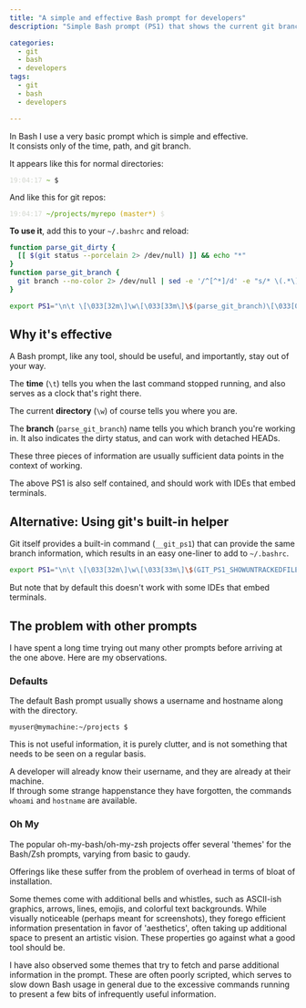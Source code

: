 ```yaml
---
title: "A simple and effective Bash prompt for developers"
description: "Simple Bash prompt (PS1) that shows the current git branch and current time"

categories: 
  - git
  - bash
  - developers
tags: 
  - git
  - bash
  - developers

---
```


In Bash I use a very basic prompt which is simple and effective.  
It consists only of the time, path, and git branch.  

It appears like this for normal directories:

<div class="language-bash highlighter-rouge">
<div class="highlight">
<pre class="highlight">
<code><span style="color:#d3d7cf;">19:04:17</span> <span style="color:#4e9a06;">~</span> $
</code></pre></div></div>

And like this for git repos: 

<div class="language-bash highlighter-rouge">
<div class="highlight">
<pre class="highlight">
<code><span style="color:#d3d7cf;">19:04:17</span> <span style="color:#4e9a06;">~/projects/myrepo</span> <span style="color:#c4a000">(master*)</span> <span style="color:#d3d7cf;">$</span>
</code></pre></div></div>

**To use it**, add this to your `~/.bashrc` and reload:  

```bash
function parse_git_dirty {
  [[ $(git status --porcelain 2> /dev/null) ]] && echo "*"
}
function parse_git_branch {
  git branch --no-color 2> /dev/null | sed -e '/^[^*]/d' -e "s/* \(.*\)/ (\1$(parse_git_dirty))/"
}

export PS1="\n\t \[\033[32m\]\w\[\033[33m\]\$(parse_git_branch)\[\033[00m\] $ "
```


## Why it's effective

A Bash prompt, like any tool, should be useful, and importantly, stay out of your way.  

The **time** (`\t`) tells you when the last command stopped running, and also serves as a clock that's right there.  

The current **directory** (`\w`) of course tells you where you are.  

The **branch** (`parse_git_branch`) name tells you which branch you're working in. It also indicates the dirty status, and can work with detached HEADs. 

These three pieces of information are usually sufficient data points in the context of working.

The above PS1 is also self contained, and should work with IDEs that embed terminals.  

## Alternative: Using git's built-in helper

Git itself provides a built-in command (`__git_ps1`) that can provide the same branch information, which results in an easy one-liner to add to `~/.bashrc`. 

```bash
export PS1="\n\t \[\033[32m\]\w\[\033[33m\]\$(GIT_PS1_SHOWUNTRACKEDFILES=1 GIT_PS1_SHOWDIRTYSTATE=1 __git_ps1)\[\033[00m\] $ "
```

But note that by default this doesn't work with some IDEs that embed terminals.  


## The problem with other prompts

I have spent a long time trying out many other prompts before arriving at the one above.  Here are my observations.  

### Defaults

The default Bash prompt usually shows a username and hostname along with the directory. 

    myuser@mymachine:~/projects $

This is not useful information, it is purely clutter, and is not something that needs to be seen on a regular basis.  

A developer will already know their username, and they are already at their machine.  
If through some strange happenstance they have forgotten, the commands `whoami` and `hostname` are available. 

### Oh My

The popular oh-my-bash/oh-my-zsh projects offer several 'themes' for the Bash/Zsh prompts, varying from basic to gaudy. 

Offerings like these suffer from the problem of overhead in terms of bloat of installation. 

Some themes come with additional bells and whistles, such as ASCII-ish graphics, arrows, lines, emojis, and colorful text backgrounds. While visually noticeable (perhaps meant for screenshots), they forego efficient information presentation in favor of 'aesthetics', often taking up additional space to present an artistic vision.  These properties go against what a good tool should be.  

I have also observed some themes that try to fetch and parse additional information in the prompt.  These are often poorly scripted, which serves to slow down Bash usage in general due to the excessive commands running to present a few bits of infrequently useful information. 






